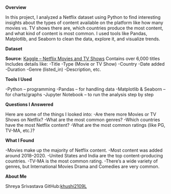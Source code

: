 **Overview**

In this project, I analyzed a Netflix dataset using Python to find interesting insights about the types of content available on the platform like how many movies vs. TV shows there are, 
which countries produce the most content, and what kind of content is most common.
I used tools like Pandas, Matplotlib, and Seaborn to clean the data, explore it, and visualize trends.

**Dataset**

**Source**: [Kaggle – Netflix Movies and TV Shows](https://www.kaggle.com/shivamb/netflix-shows)
Contains over 6,000 titles
Includes details like:
-Title
-Type (Movie or TV Show)
-Country
-Date added
-Duration
-Genre (listed_in)
-Description, etc.

**Tools I Used**

-Python – programming
-Pandas – for handling data
-Matplotlib & Seaborn – for charts/graphs
-Jupyter Notebook – to run the analysis step by step

**Questions I Answered**

Here are some of the things I looked into:
-Are there more Movies or TV Shows on Netflix?
-What are the most common genres?
-Which countries have the most Netflix content?
-What are the most common ratings (like PG, TV-MA, etc.)?

**What I Found**

-Movies make up the majority of Netflix content.
-Most content was added around 2018–2020.
-United States and India are the top content-producing countries.
-TV-MA is the most common rating.
-There’s a wide variety of genres, but International Movies Drama and Comedies are very common.

**About Me**

Shreya Srivastava
GitHub:[khushi2109L](https://github.com/khushi2109L)

